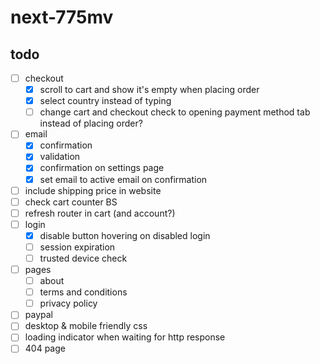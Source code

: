 # next-775mv

## todo

- [ ] checkout
  - [x] scroll to cart and show it's empty when placing order
  - [x] select country instead of typing
  - [ ] change cart and checkout check to opening payment method tab instead of placing order?
- [ ] email
  - [x] confirmation
  - [x] validation
  - [x] confirmation on settings page
  - [x] set email to active email on confirmation
- [ ] include shipping price in website
- [ ] check cart counter BS
- [ ] refresh router in cart (and account?)
- [ ] login
  - [x] disable button hovering on disabled login
  - [ ] session expiration
  - [ ] trusted device check
- [ ] pages
  - [ ] about
  - [ ] terms and conditions
  - [ ] privacy policy
- [ ] paypal
- [ ] desktop & mobile friendly css
- [ ] loading indicator when waiting for http response
- [ ] 404 page